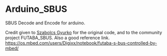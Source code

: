 # Arduino_SBUS
SBUS Decode and Encode for arduino.

Credit given to [Szabolcs Gyurko](szabolcs.gyurko@tribalworldwide.co.uk) for the original code, and to the community project FUTABA_SBUS.
Also a good reference link. https://os.mbed.com/users/Digixx/notebook/futaba-s-bus-controlled-by-mbed/
